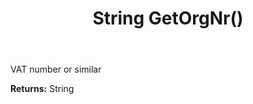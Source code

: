 ﻿---
uid: crmscript_ref_NSContactActivity_GetOrgNr
title: String GetOrgNr()
intellisense: NSContactActivity.GetOrgNr
keywords: NSContactActivity, GetOrgNr
so.topic: reference
---

VAT number or similar

**Returns:** String


